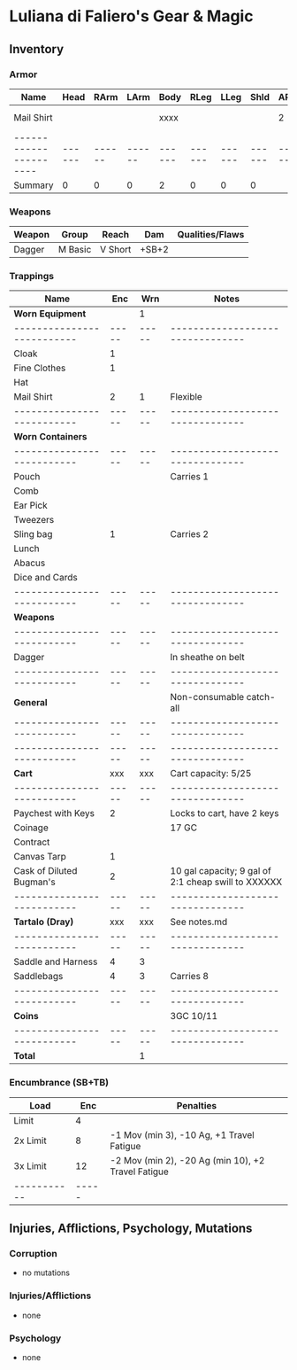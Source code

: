 # Luliana di Faliero's Gear & Magic
## Inventory
### Armor
| Name                 | Head | RArm | LArm | Body | RLeg | LLeg | Shld | AP | Qualities/Flaws
|----------------------|------|------|------|------|------|------|------|----|-----------------
| Mail Shirt           |      |      |      | xxxx |      |      |      |  2 | Flexible, -10 Stealth
|----------------------|------|------|------|------|------|------|------|----|-----------------
| Summary              |    0 |    0 |    0 |    2 |    0 |    0 |    0 |

### Weapons
| Weapon                       | Group         | Reach   | Dam   | Qualities/Flaws
|------------------------------|---------------|---------|-------|-----------------
| Dagger                       | M Basic       | V Short | +SB+2 |

### Trappings
| Name                     | Enc | Wrn | Notes
|--------------------------|-----|-----|--------------------------------
| **Worn Equipment**       |     |   1 |
|--------------------------|-----|-----|--------------------------------
| Cloak                    |   1 |     |
| Fine Clothes             |   1 |     |
| Hat                      |     |     |
| Mail Shirt               |   2 |   1 | Flexible
|--------------------------|-----|-----|--------------------------------
| **Worn Containers**      |     |     |
|--------------------------|-----|-----|--------------------------------
| Pouch                    |     |     | Carries 1
|   Comb                   |     |     |
|   Ear Pick               |     |     |
|   Tweezers               |     |     |
| Sling bag                |   1 |     | Carries 2
|   Lunch                  |     |     |
|   Abacus                 |     |     |
|   Dice and Cards         |     |     |
|--------------------------|-----|-----|--------------------------------
| **Weapons**              |     |     |
|--------------------------|-----|-----|--------------------------------
| Dagger                   |     |     | In sheathe on belt
|--------------------------|-----|-----|--------------------------------
| **General**              |     |     | Non-consumable catch-all
|--------------------------|-----|-----|--------------------------------
|--------------------------|-----|-----|--------------------------------
| **Cart**                 | xxx | xxx | Cart capacity: 5/25
|--------------------------|-----|-----|--------------------------------
| Paychest with Keys       |   2 |     | Locks to cart, have 2 keys
|   Coinage                |     |     | 17 GC
|   Contract               |     |     |
| Canvas Tarp              |   1 |     |
| Cask of Diluted Bugman's |   2 |     | 10 gal capacity; 9 gal of 2:1 cheap swill to XXXXXX
|--------------------------|-----|-----|--------------------------------
| **Tartalo (Dray)**       | xxx | xxx | See notes.md
|--------------------------|-----|-----|--------------------------------
| Saddle and Harness       |   4 |   3 |
| Saddlebags               |   4 |   3 | Carries 8
|--------------------------|-----|-----|--------------------------------
| **Coins**                |     |     | 3GC 10/11
|--------------------------|-----|-----|--------------------------------
| **Total**                |     |   1 |

### Encumbrance (SB+TB)
| Load      | Enc | Penalties
|-----------|-----|------------
| Limit     |   4 |
| 2x Limit  |   8 | -1 Mov (min 3), -10 Ag, +1 Travel Fatigue
| 3x Limit  |  12 | -2 Mov (min 2), -20 Ag (min 10), +2 Travel Fatigue
|-----------|-----|

## Injuries, Afflictions, Psychology, Mutations
### Corruption
- no mutations

### Injuries/Afflictions
- none

### Psychology
- none
